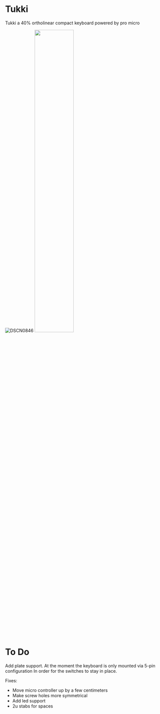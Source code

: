 # Tukki
Tukki a 40% ortholinear compact keyboard powered by pro micro

![DSCN0846](https://user-images.githubusercontent.com/111974729/213581629-2dda0a40-3e34-4827-8bc9-d82b43e2d5a7.png)
<img src="https://user-images.githubusercontent.com/111974729/219107352-48322d9d-9b62-440a-8860-2a34fae96c2a.jpg" width=50% height=50%>
# To Do
Add plate support. At the moment the keyboard is only mounted via 5-pin configuration In order for the switches to stay in place.

Fixes:
 - Move micro controller up by a few centimeters
 - Make screw holes more symmetrical
 - Add led support
 - 2u stabs for spaces
